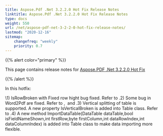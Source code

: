 ```yaml
---
title: Aspose.Pdf .Net 3.2.2.0 Hot Fix Release Notes
linktitle: Aspose.Pdf .Net 3.2.2.0 Hot Fix Release Notes
type: docs
weight: 550
url: /net/aspose-pdf-net-3-2-2-0-hot-fix-release-notes/
lastmod: "2020-12-16"
sitemap:
    changefreq: "weekly"
    priority: 0.7
---
```


{{% alert color="primary" %}}

This page contains release notes for [Aspose.PDF .Net 3.2.2.0 Hot Fix](http://www.aspose.com/downloads/pdf/net/new-releases/aspose.pdf-.net-3.2.2.0-hot-fix/)

{{% /alert %}}

In this hotfix:

\1) IsRowBroken with Fixed row hight bug fixed. Refer to .2) Some bug in Word2Pdf are fixed. Refer to ,  and .3) Vertical splitting of table is supported. A new property IsVerticalBroken is added into Table class. Refer to .4) A new method ImportDataTable(DataTable dataTable,bool isFieldNameShown,int firstRow,byte firstColumn,int dataRowIndex,int dataColumnIndex) is added into Table class to make data importing more flexible.
